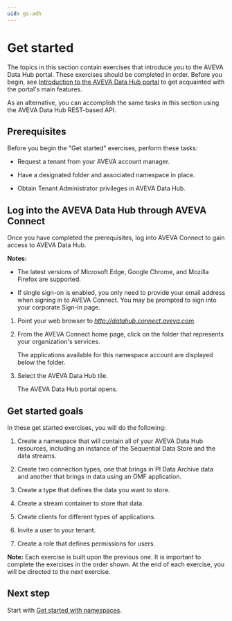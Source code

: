 ```yaml
---
uid: gs-adh
---
```


# Get started 

The topics in this section contain exercises that introduce you to the AVEVA Data Hub portal. These exercises should be completed in order. Before you begin, see [Introduction to the AVEVA Data Hub portal](xref:introPortalInterface) to get acquainted with the portal's main features.

As an alternative, you can accomplish the same tasks in this section using the AVEVA Data Hub REST-based API.  

## Prerequisites

Before you begin the "Get started" exercises, perform these tasks:

* Request a tenant from your AVEVA account manager.

* Have a designated folder and associated namespace in place.

* Obtain Tenant Administrator privileges in AVEVA Data Hub.

## Log into the AVEVA Data Hub through AVEVA Connect

Once you have completed the prerequisites, log into AVEVA Connect to gain access to AVEVA Data Hub.

**Notes:**
   
   * The latest versions of Microsoft Edge, Google Chrome, and Mozilla Firefox are supported.

   * If single sign-on is enabled, you only need to provide your email address when signing in to AVEVA Connect. You may be prompted to sign into your corporate Sign-In page.

1. Point your web browser to *http://datahub.connect.aveva.com*.

1. From the AVEVA Connect home page, click on the folder that represents your organization's services.

   The applications available for this namespace account are displayed below the folder.

1. Select the AVEVA Data Hub tile.

   The AVEVA Data Hub portal opens.
   
## Get started goals

In these get started exercises, you will do the following:

1. Create a namespace that will contain all of your AVEVA Data Hub resources, including an instance of the Sequential Data Store and the data streams.

1. Create two connection types, one that brings in PI Data Archive data and another that brings in data using an OMF application.

1. Create a type that defines the data you want to store.

1. Create a stream container to store that data.

1. Create clients for different types of applications.

1. Invite a user to your tenant.

1. Create a role that defines permissions for users.

**Note:** Each exercise is built upon the previous one. It is important to complete the exercises in the order shown. At the end of each exercise, you will be directed to the next exercise.  

## Next step

Start with [Get started with namespaces](xref:gsNamespaces).
